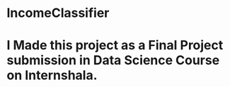 # IncomeClassifier
# I Made this project as a Final Project submission in Data Science Course on Internshala.
